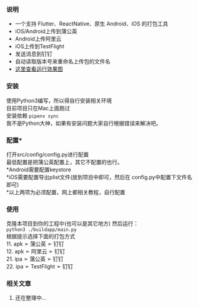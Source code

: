 ### 说明
* 一个支持 Flutter、ReactNative、原生 Android、iOS 的打包工具
* iOS/Android上传到蒲公英
* Android上传阿里云
* iOS上传到TestFlight
* 发送消息到钉钉
* 自动读取版本号来重命名上传包的文件名
* [这里查看运行效果图](https://github.com/xushengjiang0/buildapp/raw/master/doc/images/img1.png)

### 安装
使用Python3编写，所以得自行安装相关环境<br/>
目前项目只在Mac上面跑过 <br/>
安装依赖 `pipenv sync` <br/>
我不是Python大神，如果有安装问题大家自行根据错误来解决吧。
### 配置*
打开src/config/config.py进行配置 <br/>
最低配置是把蒲公英配置上，其它不配置的也行。 <br/>
*Android需要配置keystore <br/>
*iOS需要配置导出plist文件(放到项目中即可，然后在 config.py中配置下文件名即可) <br/>
*以上两项为必须配置，网上都相关教程，自行配置
### 使用
克隆本项目到你的工程中(也可以是其它地方) 然后运行： <br/>
 `python3 ./buildapp/main.py` <br/>
根据提示选择下面的打包方式<br/>
 11. apk ➣ 蒲公英 ➣ 钉钉<br/>
 12. apk ➣ 阿里云 ➣ 钉钉<br/>
 21. ipa ➣ 蒲公英 ➣ 钉钉<br/>
 22. ipa ➣ TestFlight ➣ 钉钉
### 相关文章
 1. 还在整理中...
 

